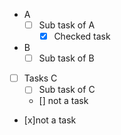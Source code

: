- A
  - [ ] Sub task of A
    - [X] Checked task
- B
  - [ ] Sub task of B
- [ ] Tasks C
  - [ ] Sub task of C
  - [] not a task
- [x]not a task
